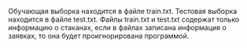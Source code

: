Обучающая выборка находится в файле train.txt.
Тестовая выборка находится в файле test.txt.
Файлы train.txt и test.txt содержат только информацию о стаканах, если в файлах записана информация о заявках, то она будет проигнорирована программой.
